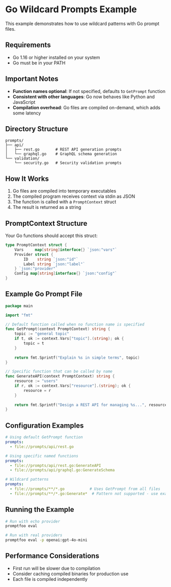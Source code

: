 # Go Wildcard Prompts Example

This example demonstrates how to use wildcard patterns with Go prompt files.

## Requirements

- Go 1.16 or higher installed on your system
- Go must be in your PATH

## Important Notes

- **Function names optional**: If not specified, defaults to `GetPrompt` function
- **Consistent with other languages**: Go now behaves like Python and JavaScript
- **Compilation overhead**: Go files are compiled on-demand, which adds some latency

## Directory Structure

```
prompts/
├── api/
│   ├── rest.go       # REST API generation prompts
│   └── graphql.go    # GraphQL schema generation
└── validation/
    └── security.go   # Security validation prompts
```

## How It Works

1. Go files are compiled into temporary executables
2. The compiled program receives context via stdin as JSON
3. The function is called with a `PromptContext` struct
4. The result is returned as a string

## PromptContext Structure

Your Go functions should accept this struct:

```go
type PromptContext struct {
    Vars     map[string]interface{} `json:"vars"`
    Provider struct {
        ID    string `json:"id"`
        Label string `json:"label"`
    } `json:"provider"`
    Config map[string]interface{} `json:"config"`
}
```

## Example Go Prompt File

```go
package main

import "fmt"

// Default function called when no function name is specified
func GetPrompt(context PromptContext) string {
    topic := "general topic"
    if t, ok := context.Vars["topic"].(string); ok {
        topic = t
    }
    
    return fmt.Sprintf("Explain %s in simple terms", topic)
}

// Specific function that can be called by name
func GenerateAPI(context PromptContext) string {
    resource := "users"
    if r, ok := context.Vars["resource"].(string); ok {
        resource = r
    }
    
    return fmt.Sprintf("Design a REST API for managing %s...", resource)
}
```

## Configuration Examples

```yaml
# Using default GetPrompt function
prompts:
  - file://prompts/api/rest.go

# Using specific named functions
prompts:
  - file://prompts/api/rest.go:GenerateAPI
  - file://prompts/api/graphql.go:GenerateSchema

# Wildcard patterns
prompts:
  - file://prompts/**/*.go           # Uses GetPrompt from all files
  - file://prompts/**/*.go:Generate*  # Pattern not supported - use exact names
```

## Running the Example

```bash
# Run with echo provider
promptfoo eval

# Run with real providers
promptfoo eval -p openai:gpt-4o-mini
```

## Performance Considerations

- First run will be slower due to compilation
- Consider caching compiled binaries for production use
- Each file is compiled independently 